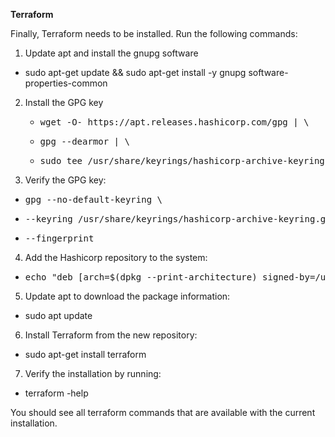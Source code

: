 **Terraform**

Finally, Terraform needs to be installed. Run the following commands:
1. Update apt and install the gnupg software
  - sudo apt-get update && sudo apt-get install -y gnupg software-properties-common
2. Install the GPG key
   - <pre>wget -O- https://apt.releases.hashicorp.com/gpg | \ </pre> 
   - <pre>gpg --dearmor | \</pre> 
   - <pre>sudo tee /usr/share/keyrings/hashicorp-archive-keyring.gpg > /dev/null
</pre>

3. Verify the GPG key:
  - <pre>gpg --no-default-keyring \</pre>
  - <pre>--keyring /usr/share/keyrings/hashicorp-archive-keyring.gpg \</pre>
  - <pre>--fingerprint</pre>

4. Add the Hashicorp repository to the system:
  - <pre>echo "deb [arch=$(dpkg --print-architecture) signed-by=/usr/share/keyrings/hashicorp-archive-keyring.gpg] https://apt.releases.hashicorp.com $(grep -oP '(?<=UBUNTU_CODENAME=).*' /etc/os-release || lsb_release -cs) main" | sudo tee /etc/apt/sources.list.d/hashicorp.list</pre>

5. Update apt to download the package information:
  - sudo apt update

6. Install Terraform from the new repository:
  - sudo apt-get install terraform

7. Verify the installation by running: 
  - terraform -help

You should see all terraform commands that are available with the current installation.